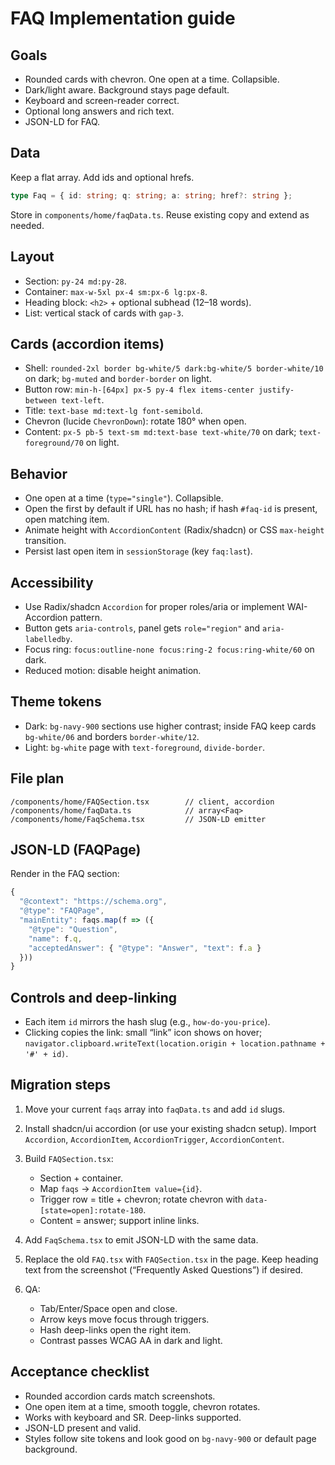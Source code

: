 # FAQ Implementation guide

## Goals

* Rounded cards with chevron. One open at a time. Collapsible.
* Dark/light aware. Background stays page default.
* Keyboard and screen-reader correct.
* Optional long answers and rich text.
* JSON-LD for FAQ.

## Data

Keep a flat array. Add ids and optional hrefs.

```ts
type Faq = { id: string; q: string; a: string; href?: string };
```

Store in `components/home/faqData.ts`. Reuse existing copy and extend as needed.&#x20;

## Layout

* Section: `py-24 md:py-28`.
* Container: `max-w-5xl px-4 sm:px-6 lg:px-8`.
* Heading block: `<h2>` + optional subhead (12–18 words).
* List: vertical stack of cards with `gap-3`.

## Cards (accordion items)

* Shell: `rounded-2xl border bg-white/5 dark:bg-white/5 border-white/10` on dark; `bg-muted` and `border-border` on light.
* Button row: `min-h-[64px] px-5 py-4 flex items-center justify-between text-left`.
* Title: `text-base md:text-lg font-semibold`.
* Chevron (lucide `ChevronDown`): rotate 180° when open.
* Content: `px-5 pb-5 text-sm md:text-base text-white/70` on dark; `text-foreground/70` on light.

## Behavior

* One open at a time (`type="single"`). Collapsible.
* Open the first by default if URL has no hash; if hash `#faq-id` is present, open matching item.
* Animate height with `AccordionContent` (Radix/shadcn) or CSS `max-height` transition.
* Persist last open item in `sessionStorage` (key `faq:last`).

## Accessibility

* Use Radix/shadcn `Accordion` for proper roles/aria or implement WAI-Accordion pattern.
* Button gets `aria-controls`, panel gets `role="region"` and `aria-labelledby`.
* Focus ring: `focus:outline-none focus:ring-2 focus:ring-white/60` on dark.
* Reduced motion: disable height animation.

## Theme tokens

* Dark: `bg-navy-900` sections use higher contrast; inside FAQ keep cards `bg-white/06` and borders `border-white/12`.
* Light: `bg-white` page with `text-foreground`, `divide-border`.

## File plan

```file
/components/home/FAQSection.tsx        // client, accordion
/components/home/faqData.ts            // array<Faq>
/components/home/FaqSchema.tsx         // JSON-LD emitter
```

## JSON-LD (FAQPage)

Render in the FAQ section:

```ts
{
  "@context": "https://schema.org",
  "@type": "FAQPage",
  "mainEntity": faqs.map(f => ({
    "@type": "Question",
    "name": f.q,
    "acceptedAnswer": { "@type": "Answer", "text": f.a }
  }))
}
```

## Controls and deep-linking

* Each item `id` mirrors the hash slug (e.g., `how-do-you-price`).
* Clicking copies the link: small “link” icon shows on hover; `navigator.clipboard.writeText(location.origin + location.pathname + '#' + id)`.

## Migration steps

1. Move your current `faqs` array into `faqData.ts` and add `id` slugs.&#x20;
2. Install shadcn/ui accordion (or use your existing shadcn setup). Import `Accordion`, `AccordionItem`, `AccordionTrigger`, `AccordionContent`.
3. Build `FAQSection.tsx`:

   * Section + container.
   * Map `faqs` → `AccordionItem value={id}`.
   * Trigger row = title + chevron; rotate chevron with `data-[state=open]:rotate-180`.
   * Content = answer; support inline links.
4. Add `FaqSchema.tsx` to emit JSON-LD with the same data.
5. Replace the old `FAQ.tsx` with `FAQSection.tsx` in the page. Keep heading text from the screenshot (“Frequently Asked Questions”) if desired.
6. QA:

   * Tab/Enter/Space open and close.
   * Arrow keys move focus through triggers.
   * Hash deep-links open the right item.
   * Contrast passes WCAG AA in dark and light.

## Acceptance checklist

* Rounded accordion cards match screenshots.
* One open item at a time, smooth toggle, chevron rotates.
* Works with keyboard and SR. Deep-links supported.
* JSON-LD present and valid.
* Styles follow site tokens and look good on `bg-navy-900` or default page background.
